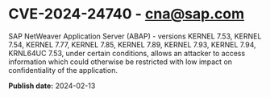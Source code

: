 # CVE-2024-24740 - cna@sap.com

SAP NetWeaver Application Server (ABAP) - versions KERNEL 7.53, KERNEL 7.54, KERNEL 7.77, KERNEL 7.85, KERNEL 7.89, KERNEL 7.93, KERNEL 7.94, KRNL64UC 7.53, under certain conditions, allows an attacker to access information which could otherwise be restricted with low impact on confidentiality of the application.



**Publish date:** 2024-02-13
